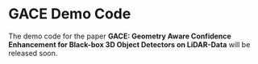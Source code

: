 # GACE Demo Code

The demo code for the paper 
**GACE: Geometry Aware Confidence Enhancement for Black-box 3D Object Detectors on LiDAR-Data**
will be released soon.
<br>
